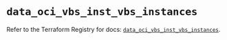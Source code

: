 # `data_oci_vbs_inst_vbs_instances`

Refer to the Terraform Registry for docs: [`data_oci_vbs_inst_vbs_instances`](https://registry.terraform.io/providers/oracle/oci/6.18.0/docs/data-sources/vbs_inst_vbs_instances).
